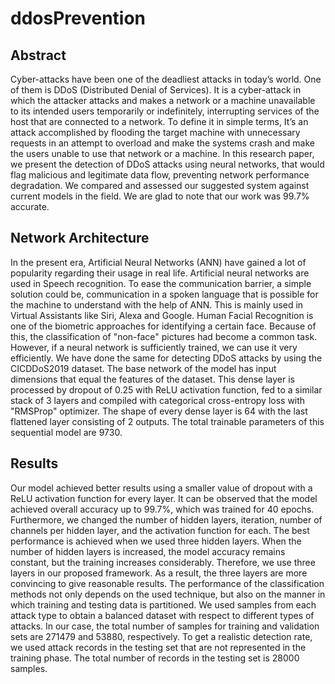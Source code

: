 # ddosPrevention
## Abstract

Cyber-attacks have been one of the deadliest attacks in today’s world. One of them is DDoS (Distributed Denial of Services). It is a cyber-attack in which the attacker attacks and makes a network or a machine unavailable to its intended users temporarily or indefinitely, interrupting services of the host that are connected to a network. To define it in simple terms, It’s an attack accomplished by flooding the target machine with unnecessary requests in an attempt to overload and make the systems crash and make the users unable to use that network or a machine. In this research paper, we present the detection of DDoS attacks using neural networks, that would flag malicious and legitimate data flow, preventing network performance degradation. We compared and assessed our suggested system against current models in the field. We are glad to note that our work was 99.7% accurate.

## Network Architecture

In the present era, Artificial Neural Networks (ANN) have gained a lot of popularity regarding their usage in real life. Artificial neural networks are used in Speech recognition. To ease the communication barrier, a simple solution could be, communication in a spoken language that is possible for the machine to understand with the help of ANN. This is mainly used in Virtual Assistants like Siri, Alexa and Google. Human Facial Recognition is one of the biometric approaches for identifying a certain face. Because of this, the classification of "non-face" pictures had become a common task. However, if a neural network is sufficiently trained, we can use it very efficiently. We have done the same for detecting DDoS attacks by using the CICDDoS2019 dataset.
The base network of the model has input dimensions that equal the features of the dataset. This dense layer is processed by dropout of 0.25 with ReLU activation function, fed to a similar stack of 3 layers and compiled with categorical cross-entropy loss with "RMSProp" optimizer. The shape of every dense layer is 64 with the last flattened layer consisting of 2 outputs. The total trainable parameters of this sequential model are 9730.


## Results

Our model achieved better results using a smaller value of dropout with a ReLU activation function for every layer. It can be observed that the model achieved overall accuracy up to 99.7%, which was trained for 40 epochs. Furthermore, we changed the number of hidden layers, iteration, number of channels per hidden layer, and the activation function for each. The best performance is achieved when we used three hidden layers. When the number of hidden layers is increased, the model accuracy remains constant, but the training increases considerably. Therefore, we use three layers in our proposed framework. As a result, the three layers are more convincing to give reasonable results. The performance of the classification methods not only depends on the used technique, but also on the manner in which training and testing data is partitioned. We used samples from each attack type to obtain a balanced dataset with respect to different types of attacks. In our case, the total number of samples for training and validation sets are 271479 and 53880, respectively. To get a realistic detection rate, we used attack records in the testing set that are not represented in the training phase. The total number of records in the testing set is 28000 samples.
